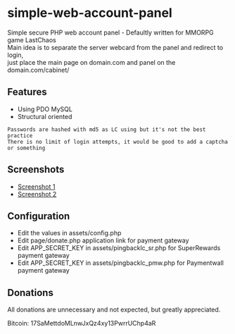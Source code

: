 # simple-web-account-panel
Simple secure PHP web account panel - Defaultly written for MMORPG game LastChaos  
Main idea is to separate the server webcard from the panel and redirect to login,  
just place the main page on domain.com and panel on the domain.com/cabinet/

## Features
- Using PDO MySQL
- Structural oriented
```
Passwords are hashed with md5 as LC using but it's not the best practice
There is no limit of login attempts, it would be good to add a captcha or something
```

## Screenshots
- [Screenshot 1](https://raw.githubusercontent.com/Karmel0x/simple-web-account-panel/master/Screenshot1.jpg)
- [Screenshot 2](https://raw.githubusercontent.com/Karmel0x/simple-web-account-panel/master/Screenshot2.jpg)

## Configuration
- Edit the values in assets/config.php
- Edit page/donate.php application link for payment gateway
- Edit APP_SECRET_KEY in assets/pingbacklc_sr.php for SuperRewards payment gateway
- Edit APP_SECRET_KEY in assets/pingbacklc_pmw.php for Paymentwall payment gateway

## Donations
All donations are unnecessary and not expected, but greatly appreciated.

Bitcoin: 17SaMettdoMLnwJxQz4xy13PwrrUChp4aR
